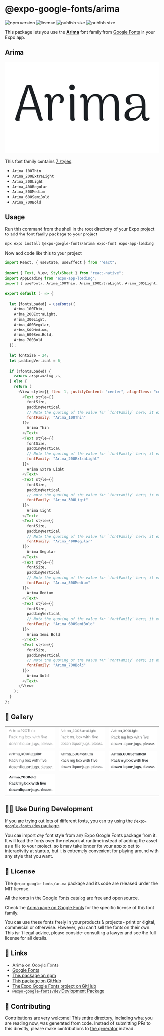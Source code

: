 # @expo-google-fonts/arima

![npm version](https://flat.badgen.net/npm/v/@expo-google-fonts/arima)
![license](https://flat.badgen.net/github/license/expo/google-fonts)
![publish size](https://flat.badgen.net/packagephobia/install/@expo-google-fonts/arima)
![publish size](https://flat.badgen.net/packagephobia/publish/@expo-google-fonts/arima)

This package lets you use the [**Arima**](https://fonts.google.com/specimen/Arima) font family from [Google Fonts](https://fonts.google.com/) in your Expo app.

## Arima

![Arima](./font-family.png)

This font family contains [7 styles](#-gallery).

- `Arima_100Thin`
- `Arima_200ExtraLight`
- `Arima_300Light`
- `Arima_400Regular`
- `Arima_500Medium`
- `Arima_600SemiBold`
- `Arima_700Bold`

## Usage

Run this command from the shell in the root directory of your Expo project to add the font family package to your project

```sh
npx expo install @expo-google-fonts/arima expo-font expo-app-loading
```

Now add code like this to your project

```js
import React, { useState, useEffect } from "react";

import { Text, View, StyleSheet } from "react-native";
import AppLoading from "expo-app-loading";
import { useFonts, Arima_100Thin, Arima_200ExtraLight, Arima_300Light, Arima_400Regular, Arima_500Medium, Arima_600SemiBold, Arima_700Bold } from '@expo-google-fonts/arima';

export default () => {

  let [fontsLoaded] = useFonts({
    Arima_100Thin, 
    Arima_200ExtraLight, 
    Arima_300Light, 
    Arima_400Regular, 
    Arima_500Medium, 
    Arima_600SemiBold, 
    Arima_700Bold
  });

  let fontSize = 24;
  let paddingVertical = 6;

  if (!fontsLoaded) {
    return <AppLoading />;
  } else {
    return (
      <View style={{ flex: 1, justifyContent: "center", alignItems: "center" }}>
        <Text style={{
          fontSize,
          paddingVertical,
          // Note the quoting of the value for `fontFamily` here; it expects a string!
          fontFamily: "Arima_100Thin"
        }}>
          Arima Thin
        </Text>
        <Text style={{
          fontSize,
          paddingVertical,
          // Note the quoting of the value for `fontFamily` here; it expects a string!
          fontFamily: "Arima_200ExtraLight"
        }}>
          Arima Extra Light
        </Text>
        <Text style={{
          fontSize,
          paddingVertical,
          // Note the quoting of the value for `fontFamily` here; it expects a string!
          fontFamily: "Arima_300Light"
        }}>
          Arima Light
        </Text>
        <Text style={{
          fontSize,
          paddingVertical,
          // Note the quoting of the value for `fontFamily` here; it expects a string!
          fontFamily: "Arima_400Regular"
        }}>
          Arima Regular
        </Text>
        <Text style={{
          fontSize,
          paddingVertical,
          // Note the quoting of the value for `fontFamily` here; it expects a string!
          fontFamily: "Arima_500Medium"
        }}>
          Arima Medium
        </Text>
        <Text style={{
          fontSize,
          paddingVertical,
          // Note the quoting of the value for `fontFamily` here; it expects a string!
          fontFamily: "Arima_600SemiBold"
        }}>
          Arima Semi Bold
        </Text>
        <Text style={{
          fontSize,
          paddingVertical,
          // Note the quoting of the value for `fontFamily` here; it expects a string!
          fontFamily: "Arima_700Bold"
        }}>
          Arima Bold
        </Text>
      </View>
    );
  }
};
```

## 🔡 Gallery


||||
|-|-|-|
|![Arima_100Thin](./Arima_100Thin.ttf.png)|![Arima_200ExtraLight](./Arima_200ExtraLight.ttf.png)|![Arima_300Light](./Arima_300Light.ttf.png)||
|![Arima_400Regular](./Arima_400Regular.ttf.png)|![Arima_500Medium](./Arima_500Medium.ttf.png)|![Arima_600SemiBold](./Arima_600SemiBold.ttf.png)||
|![Arima_700Bold](./Arima_700Bold.ttf.png)||||


## 👩‍💻 Use During Development

If you are trying out lots of different fonts, you can try using the [`@expo-google-fonts/dev` package](https://github.com/expo/google-fonts/tree/master/font-packages/dev#readme).

You can import _any_ font style from any Expo Google Fonts package from it. It will load the fonts over the network at runtime instead of adding the asset as a file to your project, so it may take longer for your app to get to interactivity at startup, but it is extremely convenient for playing around with any style that you want.


## 📖 License

The `@expo-google-fonts/arima` package and its code are released under the MIT license.

All the fonts in the Google Fonts catalog are free and open source.

Check the [Arima page on Google Fonts](https://fonts.google.com/specimen/Arima) for the specific license of this font family.

You can use these fonts freely in your products & projects - print or digital, commercial or otherwise. However, you can't sell the fonts on their own. This isn't legal advice, please consider consulting a lawyer and see the full license for all details.

## 🔗 Links

- [Arima on Google Fonts](https://fonts.google.com/specimen/Arima)
- [Google Fonts](https://fonts.google.com/)
- [This package on npm](https://www.npmjs.com/package/@expo-google-fonts/arima)
- [This package on GitHub](https://github.com/expo/google-fonts/tree/master/font-packages/arima)
- [The Expo Google Fonts project on GitHub](https://github.com/expo/google-fonts)
- [`@expo-google-fonts/dev` Devlopment Package](https://github.com/expo/google-fonts/tree/master/font-packages/dev)

## 🤝 Contributing

Contributions are very welcome! This entire directory, including what you are reading now, was generated from code. Instead of submitting PRs to this directly, please make contributions to [the generator](https://github.com/expo/google-fonts/tree/master/packages/generator) instead.
